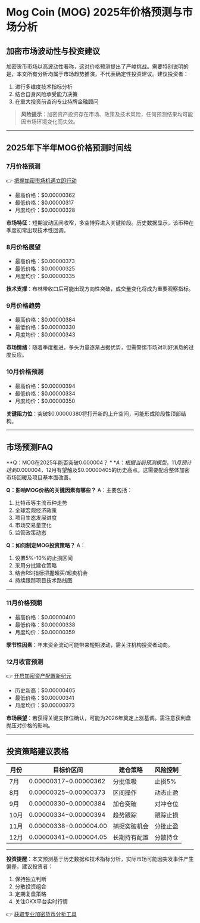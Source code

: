 # Mog Coin (MOG) 2025年价格预测与市场分析

## 加密市场波动性与投资建议
加密货币市场以高波动性著称，这对价格预测提出了严峻挑战。需要特别说明的是，本文所有分析均属于市场趋势推演，不代表确定性投资建议。建议投资者：
1. 进行多维度技术指标分析
2. 结合自身风险承受能力决策
3. 在重大投资前咨询专业持牌金融顾问

> **风险提示**：加密资产投资存在市场、政策及技术风险，任何预测结果均可能因市场环境变化而失效。

---

## 2025年下半年MOG价格预测时间线

### 7月价格预测
👉 [把握加密市场机遇立即行动](https://bit.ly/okx_welcome)
- 最高价格：$0.00000362
- 最低价格：$0.00000317
- 月度均价：$0.00000328

**市场特征**：短期波动区间收窄，多空博弈进入关键阶段。历史数据显示，该币种在季度初常出现技术性回调。

### 8月价格展望
- 最高价格：$0.00000373
- 最低价格：$0.00000325
- 月度均价：$0.00000335

**技术支撑**：布林带收口后可能出现方向性突破，成交量变化将成为重要观察指标。

### 9月价格趋势
- 最高价格：$0.00000384
- 最低价格：$0.00000330
- 月度均价：$0.00000343

**市场情绪**：随着季度推进，多头力量逐渐占据优势，但需警惕市场对利好消息的过度反应。

### 10月价格预测
- 最高价格：$0.00000394
- 最低价格：$0.00000334
- 月度均价：$0.00000350

**关键阻力位**：突破$0.00000380将打开新的上升空间，可能形成阶段性顶部结构。

---

## 市场预测FAQ

**Q：MOG在2025年能否突破$0.000004？**
A：根据当前预测模型，11月预计达到$0.000004，12月有望触及$0.00000405的历史高点。这需要配合整体加密市场回暖及项目基本面改善。

**Q：影响MOG价格的关键因素有哪些？**
A：主要包括：
1. 比特币等主流币种走势
2. 全球宏观经济政策
3. 项目生态发展进度
4. 市场交易量变化
5. 监管政策动态

**Q：如何制定MOG投资策略？**
A：
1. 设置5%-10%的止损区间
2. 采用分批建仓策略
3. 结合RSI指标把握超买/超卖机会
4. 持续跟踪项目技术路线图

---

### 11月价格预期
- 最高价格：$0.00000400
- 最低价格：$0.00000338
- 月度均价：$0.00000359

**季节性因素**：年末资金流动可能带来短期波动，需关注机构投资者动向。

### 12月收官预测
👉 [开启加密资产配置新纪元](https://bit.ly/okx_welcome)
- 历史新高：$0.00000405
- 最低价格：$0.00000341
- 月度均价：$0.00000373

**市场展望**：若获得关键支撑位确认，可能为2026年奠定上涨基调。需注意获利盘抛压对价格的影响。

---

## 投资策略建议表格

| 月份   | 目标价区间         | 建仓策略         | 风险控制       |
|--------|------------------|----------------|--------------|
| 7月    | $0.00000317-$0.00000362 | 分批低吸       | 止损5%       |
| 8月    | $0.00000325-$0.00000373 | 区间操作       | 动态止盈     |
| 9月    | $0.00000330-$0.00000384 | 加仓突破       | 对冲仓位     |
| 10月   | $0.00000334-$0.00000394 | 趋势跟踪       | 跟踪止损     |
| 11月   | $0.00000338-$0.000004.00 | 捕捉突破机会   | 分批止盈     |
| 12月   | $0.00000341-$0.000004.05 | 长期持有配置   | 分散持仓     |

---

**投资提醒**：本文预测基于历史数据和技术指标分析，实际市场可能因突发事件产生偏差。建议投资者：
1. 保持独立判断
2. 分散投资组合
3. 定期复盘策略
4. 关注OKX平台实时行情

👉 [获取专业加密货币分析工具](https://bit.ly/okx_welcome)
